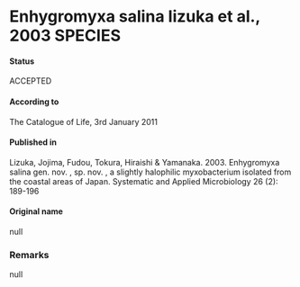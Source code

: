 # Enhygromyxa salina Iizuka et al., 2003 SPECIES

#### Status
ACCEPTED

#### According to
The Catalogue of Life, 3rd January 2011

#### Published in
Lizuka, Jojima, Fudou, Tokura, Hiraishi & Yamanaka. 2003. Enhygromyxa salina gen. nov. , sp. nov. , a slightly halophilic myxobacterium isolated from the coastal areas of Japan. Systematic and Applied Microbiology 26 (2): 189-196

#### Original name
null

### Remarks
null